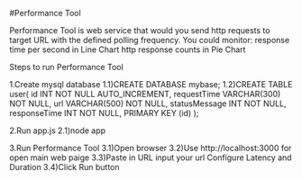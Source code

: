 #Performance Tool

 Performance Tool is web service that would you send http requests to target URL
with the defined polling frequency.
 You could monitor: response time per second in Line Chart
                    http response counts in Pie Chart


Steps to run Performance Tool

1.Create mysql database
  1.1)CREATE DATABASE mybase;
  1.2)CREATE TABLE user(
      id INT NOT NULL AUTO_INCREMENT,
      requestTime VARCHAR(300) NOT NULL,
      url VARCHAR(500) NOT NULL,
      statusMessage INT NOT NULL,
      responseTime INT NOT NULL,
      PRIMARY KEY (id)
      );

2.Run app.js
  2.1)node app

3.Run Performance Tool
  3.1)Open browser
  3.2)Use http://localhost:3000 for open main web paige
  3.3)Paste in URL input your url
      Configure Latency and Duration
  3.4)Click Run button
